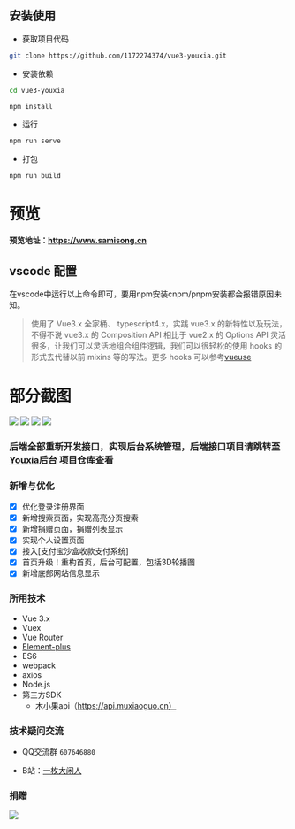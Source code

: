 
## 安装使用

- 获取项目代码

```bash
git clone https://github.com/1172274374/vue3-youxia.git
```

- 安装依赖

```bash
cd vue3-youxia

npm install

```

- 运行

```bash
npm run serve
```

- 打包

```bash
npm run build
```
# 预览

**预览地址：https://www.samisong.cn** 

## vscode 配置

在vscode中运行以上命令即可，要用npm安装cnpm/pnpm安装都会报错原因未知。

> 使用了 Vue3.x 全家桶、 typescript4.x，实践 vue3.x 的新特性以及玩法，不得不说 vue3.x 的 Composition API 相比于 vue2.x 的 Options API 灵活很多，让我们可以灵活地组合组件逻辑，我们可以很轻松的使用 hooks 的形式去代替以前 mixins 等的写法。更多 hooks 可以参考[vueuse](https://vueuse.org/functions.html)



# 部分截图


<img src="https://github.com/1172274374/vue3-youxia/blob/master/public/1.jpg"/>

<img src="https://github.com/1172274374/vue3-youxia/blob/master/public/2.jpg"/>

<img src="https://github.com/1172274374/vue3-youxia/blob/master/public/5.jpg"/>

<img src="https://github.com/1172274374/vue3-youxia/blob/master/public/6.jpg"/>

### 后端全部重新开发接口，实现后台系统管理，后端接口项目请跳转至 [Youxia后台](https://github.com/1172274374/youxia-backend) 项目仓库查看
### 新增与优化
- [x] 优化登录注册界面
- [x] 新增搜索页面，实现高亮分页搜索
- [x] 新增捐赠页面，捐赠列表显示
- [x] 实现个人设置页面
- [x] 接入[支付宝沙盒收款支付系统]
- [x] 首页升级！重构首页，后台可配置，包括3D轮播图
- [x] 新增底部网站信息显示

### 所用技术

- Vue 3.x
- Vuex
- Vue Router
- [Element-plus](http://element.eleme.io/#/zh-CN)
- ES6
- webpack
- axios
- Node.js
- 第三方SDK
    - 木小果api（https://api.muxiaoguo.cn）


### 技术疑问交流
- QQ交流群 `607646880`

- B站：[一枚大闲人](https://space.bilibili.com/21331432?spm_id_from=333.1007.0.0)

### 捐赠
<img src="https://github.com/1172274374/vue3-youxia/blob/master/public/12.jpg"/>





